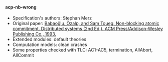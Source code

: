 #### acp-nb-wrong
- Specification's authors: Stephan Merz
- Original paper: <a href="https://dl.acm.org/citation.cfm?id=302436">Babaoğlu, Özalp, and Sam Toueg. Non-blocking atomic commitment. Distributed systems (2nd Ed.). ACM Press/Addison-Wesley Publishing Co., 1993.</a>
- Extended modules: default theories
- Computation models: clean crashes
- Some properties checked with TLC: AC1-AC5, termination, AllAbort, AllCommit


